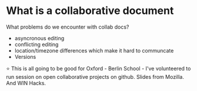 # What is a collaborative document

What problems do we encounter with collab docs?
* asyncronous editing
* conflicting editing
* location/timezone differences which make it hard to communcate
* Versions

⭐️ This is all going to be good for Oxford - Berlin School - I've volunteered to run session on open collaborative projects on github. Slides from Mozilla. And WIN Hacks.
